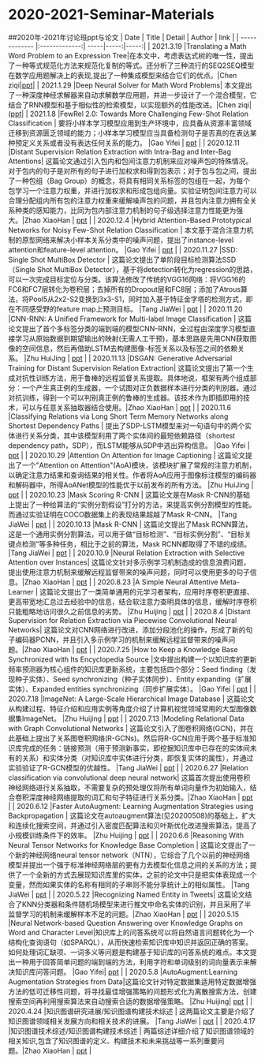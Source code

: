 # 2020-2021-Seminar-Materials
##2020年-2021年讨论班ppt与论文
| Date | Title | Detail | Author | link |
| ------------- |:-------------:| -----|-----:|-----:|
| 2021.3.19 |Translating a Math Word Problem to an Expression Tree|在本文中，考虑表达式树的唯一性，提出了一种等式规范化方法来规范化复制的等式。还分析了三种流行的SEQ2SEQ模型在数学应用题解决上的表现,提出了一种集成模型来结合它们的优点。|Chen ziqi|[ppt](https://github.com/Tbb-nj/2020-2021-Seminar-Materials/tree/main/20210319)|
| 2021.1.29 |Deep Neural Solver for Math Word Problems| 本文提出了一种深度神经求解器来自动求解数学应用题，并进一步设计了一个混合模型，它结合了RNN模型和基于相似性的检索模型，以实现额外的性能改进。|Chen ziqi|([ppt](https://github.com/Tbb-nj/2020-2021-Seminar-Materials/tree/main/20210129)|
| 2021.1.8 |FewRel 2.0: Towards More Challenging Few-Shot Relation Classification | 要将小样本学习模型应用到生产环境中，应具备从资源丰富领域迁移到资源匮乏领域的能力；小样本学习模型应当具备检测句子是否真的在表达某种预定义关系或者没有表达任何关系的能力。 |Gao Yifei | [ppt](https://github.com/Tbb-nj/2020-2021-Seminar-Materials/tree/main/20210108) |
| 2020.12.11 |Distant Supervision Relation Extraction with Intra-Bag and Inter-Bag Attentions| 这篇论文通过引入包内和包间注意力机制来应对噪声包的特殊情况。对于包内的句子是对所有的句子进行加权求和得到包表示；对于包与包之间，提出了一种包组（Bag Group）的概念，将具有相同关系标签的包组在一起，为每个包学习一个注意力权重，并进行加权求和形成包组向量。实验证明包间注意力可以合理分配组内所有包的注意力权重来缓解噪声包的问题，并且包内注意力拥有全关系种类的感知能力，比同为包内部注意力机制的句子级选择注意力性能更为强大。|Zhao XiaoHan | [ppt](https://github.com/Tbb-nj/2020-2021-Seminar-Materials/tree/main/20201211) |
| 2020.12.4 |Hybrid Attention-Based Prototypical Networks for Noisy Few-Shot Relation Classification | 本文基于混合注意力机制的原型网络来解决小样本关系分类中的噪声问题，提出了instance-level attention和feature-level attention。 |Gao Yifei | [ppt](https://github.com/Tbb-nj/2020-2021-Seminar-Materials/tree/main/20201204) |
| 2020.11.27 |SSD: Single Shot MultiBox Detector | 这篇论文提出了单阶段目标检测算法SSD（Single Shot MultiBox Detector），基于将detection转化为regression的思路，可以一次完成目标定位与分类。该算法修改了传统的VGG16网络：将VGG16的FC6和FC7层转化为卷积层；去掉所有的Dropout层和FC8层；添加了Atrous算法，将Pool5从2x2-S2变换到3x3-S1，同时加入基于特征金字塔的检测方式，即在不同感受野的feature map上预测目标。 |Tang JiaWei | [ppt](https://github.com/Tbb-nj/2020-2021-Seminar-Materials/tree/main/20201127) |
| 2020.11.20 |CNN-RNN: A Unified Framework for Multi-label Image Classification | 这篇论文提出了首个多标签分类的端到端的模型CNN-RNN，全过程由深度学习模型直接学习从原始数据到期望输出的映射(无需人工干预)，基本思路是先用CNN获取图像的空间信息，然后再借助LSTM去构建图像-标签关系以及标签之间的依赖关系。 |Zhu HuiJing | [ppt](https://github.com/Tbb-nj/2020-2021-Seminar-Materials/tree/main/20201120) |
| 2020.11.13 |DSGAN: Generative Adversarial Training for Distant Supervision Relation Extraction| 这篇论文提出了第一个生成对抗性训练方法，用于鲁棒的远程监督关系提取。具体地说，框架有两个组成部分：一个产生真正例的生成器，一个试图对正负数据样本进行分类的判别器。通过对抗训练，得到一个可以判别真正例的鲁棒的生成器。该技术作为即插即用的技术，可以与任意关系抽取器结合使用。|Zhao XiaoHan | [ppt](https://github.com/Tbb-nj/2020-2021-Seminar-Materials/tree/main/20201113) |
| 2020.11.6 |Classifying Relations via Long Short Term Memory Networks along Shortest Dependency Paths | 提出了SDP-LSTM模型来对一句语句中的两个实体进行关系分类，其中该模型利用了两个实体间的最短依赖路径（shortest dependency path，SDP），而LSTM能够从SDP中选出异构信息。 |Gao Yifei | [ppt](https://github.com/Tbb-nj/2020-2021-Seminar-Materials/tree/main/20201106) |
| 2020.10.29 |Attention On Attention for  Image Captioning | 这篇论文提出了一个"Attention on Attention"(AoA)模块，该模块扩展了常规的注意力机制，以确定注意力结果和查询结果的相关性。作者将AoA应用于图像标注模型的编码器和解码器中，所得AoANet模型的性能优于以前发布的所有方法。 |Zhu HuiJing | [ppt](https://github.com/Tbb-nj/2020-2021-Seminar-Materials/tree/main/20201029) |
| 2020.10.23 |Mask Scoring R-CNN | 这篇论文是在Mask R-CNN的基础上提出了一种给算法的“实例分割假设”打分的方法，来提高实例分割模型的性能。而通过实验证明在COCO数据集上的表现结果超越了Mask R-CNN。 |Tang JiaWei | [ppt](https://github.com/Tbb-nj/2020-2021-Seminar-Materials/tree/main/20201023) |
| 2020.10.13 |Mask R-CNN | 这篇论文提出了Mask RCNN算法，这是一个通用实例分割算法，可以用于做“目标检测”、“目标实例分割”、“目标关键点检测”等多种任务，相比于之前的算法，Mask RCNN都取得了不错的成绩。 |Tang JiaWei | [ppt](https://github.com/Tbb-nj/2020-2021-Seminar-Materials/tree/main/20201013) |
| 2020.10.9 |Neural Relation Extraction with Selective Attention over Instances| 这篇论文针对多示例学习机制造成的信息浪费问题，提出使用注意力机制来缓解远程监督带来的噪声问题，同时可以使用更多的句子信息。|Zhao XiaoHan | [ppt](https://github.com/Tbb-nj/2020-2021-Seminar-Materials/tree/main/20201009) |
| 2020.8.23 |A Simple Neural Attentive Meta-Learner | 这篇论文提出了一类简单通用的元学习者架构，应用时序卷积更直接、更高带宽地汇总过去经验中的信息，结合软注意力查明具体的信息，缓解时序卷积只能粗略地访问很久之前信息的劣势。 |Zhu Huijing | [ppt](https://github.com/Tbb-nj/2020-2021-Seminar-Materials/tree/main/20200823) |
| 2020.8.4 |Distant Supervision for Relation Extraction via Piecewise Convolutional Neural Networks| 这篇论文对CNN网络进行改进，添加分段池化的操作，形成了新的句子编码器PCNN，并且引入多示例学习的机制来缓解远程监督带来的噪声问题。|Zhao XiaoHan | [ppt](https://github.com/Tbb-nj/2020-2021-Seminar-Materials/tree/main/20200804) |
| 2020.7.25 |How to Keep a Knowledge Base Synchronized with Its Encyclopedia Source |文中提出构建一个以知识库的更新频率预测器为核心组件的知识库更新系统，主要包括四个部分：Seed finding（发现种子实体）、Seed synchronizing（种子实体同步）、Entity expanding（扩展实体）、Expanded entities synchronizing（同步扩展实体）。 |Gao Yifei | [ppt](https://github.com/Tbb-nj/2020-2021-Seminar-Materials/tree/main/20200725) |
| 2020.7.18 |ImageNet: A Large-Scale Hierarchical Image Database | 这篇论文从构建过程、特征介绍和应用实例等角度介绍了计算机视觉领域常用的大型图像数据集ImageNet。 |Zhu Huijing | [ppt](https://github.com/Tbb-nj/2020-2021-Seminar-Materials/tree/main/20200718) |
| 2020.7.13 |Modeling Relational Data with Graph Convolutional Networks | 这篇论文引入了图卷积网络(GCN)，并在此基础上提出了关系图卷积网络(R-GCNs)。然后将R-GCN应用于两个基于标准知识库完成的任务：链接预测（用于预测新事实，即挖掘知识库中已存在的实体间未有的关系）和实体分类（对知识库中实体进行分类，即恢复实体的属性），并通过实验验证了R-GCN模型的优越性。 |Tang JiaWei | [ppt](https://github.com/Tbb-nj/2020-2021-Seminar-Materials/tree/main/20200713) |
| 2020.6.27 |Relation classification via convolutional deep neural network| 这篇首次提出使用卷积神经网络进行关系抽取，不需要复杂的预处理仅将所有单词向量作为初始输入，结合卷积深度神经网络提取的词汇和句子特征进行关系分类。|Zhao XiaoHan | [ppt](https://github.com/Tbb-nj/2020-2021-Seminar-Materials/tree/main/20200627) |
| 2020.6.12 |Faster AutoAugment: Learning Augmentation Strategies using Backpropagation | 这篇论文在autoaugment算法(见20200508)的基础上，扩大和连续化搜索空间，并通过引入密度匹配算法和贝叶斯优化改进搜索算法，提高了小规模训练条件下的效率。 |Zhu Huijing | [ppt](https://github.com/Tbb-nj/2020-2021-Seminar-Materials/tree/main/20200612) |
| 2020.6.6 |Reasoning With Neural Tensor Networks for Knowledge Base Completion | 这篇论文提出了一个新的神经网络neural tensor network（NTN），它综合了几个以前的神经网络模型并提出一个强于标准神经网络层的更有力去模型化信息之间的关系的方法；提供了一个全新的方式去展现知识库里的实体，之前的论文中只是把实体表现成一个变量，然而如果实体的名称有相同的子串则不能分享统计上的相似属性。 |Tang JiaWei | [ppt](https://github.com/Tbb-nj/2020-2021-Seminar-Materials/tree/main/20200606) |
| 2020.5.22 |Recognizing Named Entity in Tweets| 这篇论文结合了KNN分类器和条件随机场模型来进行推文中命名实体的识别，并且采用了半监督学习的机制来缓解样本不足的问题。|Zhao XiaoHan | [ppt](https://github.com/Tbb-nj/2020-2021-Seminar-Materials/tree/main/20200522) |
| 2020.5.15 |Neural Network-based Question Answering over Knowledge Graphs on Word and Character Level|知识库上的问答系统可以将自然语言问题转化为一个结构化查询语句（如SPARQL），从而快速检索知识库中知识并返回正确的答案。如何处理词汇缺项、一词多义等问题是构建基于知识库的问答系统的难点。本文提出一种用于回答简单问题的端到端的方法，利用字符和单词级别的词向量表示来解决知识库问答问题。 |Gao Yifei| [ppt](https://github.com/Tbb-nj/2020-2021-Seminar-Materials/tree/main/20200515) |
| 2020.5.8 |AutoAugment:Learning Augmentation Strategies from Data|这篇论文针对特定数据集适用特定数据增强方法的低可迁移性问题，将寻找最佳增强策略的问题形式化为离散搜索方法，创建搜索空间再利用搜索算法来自动搜索合适的数据增强策略。 |Zhu Huijing| [ppt](https://github.com/Tbb-nj/2020-2021-Seminar-Materials/tree/main/20200508) |
| 2020.4.24 |知识图谱研究进展/知识图谱构建技术综述 | 这两篇论文主要是介绍了知识图谱领域相关发展方向和相关技术的进展。 |Tang JiaWei | [ppt](https://github.com/Tbb-nj/2020-2021-Seminar-Materials/tree/main/20200424) |
| 2020.4.17 |知识图谱技术综述/知识图谱构建技术综述 | 两篇综述详细介绍了知识图谱领域的相关知识,包含了知识图谱的定义、构建技术和未来挑战等一系列重要问题。|Zhao XiaoHan | [ppt](https://github.com/Tbb-nj/2020-2021-Seminar-Materials/tree/main/20200417) |
